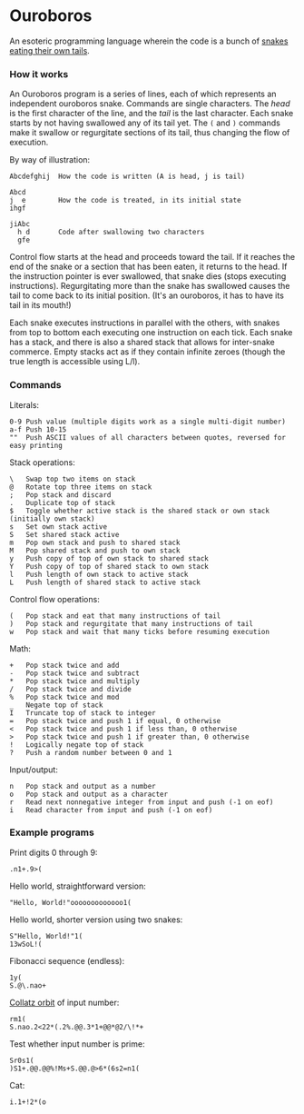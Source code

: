 # Ouroboros

An esoteric programming language wherein the code is a bunch of [snakes eating their own tails](http://en.wikipedia.org/wiki/Ouroboros).

### How it works

An Ouroboros program is a series of lines, each of which represents an independent ouroboros snake. Commands are single characters. The *head* is the first character of the line, and the *tail* is the last character. Each snake starts by not having swallowed any of its tail yet. The `(` and `)` commands make it swallow or regurgitate sections of its tail, thus changing the flow of execution.

By way of illustration:

    Abcdefghij  How the code is written (A is head, j is tail)

    Abcd
    j  e        How the code is treated, in its initial state
    ihgf

    jiAbc
      h d       Code after swallowing two characters
      gfe

Control flow starts at the head and proceeds toward the tail. If it reaches the end of the snake or a section that has been eaten, it returns to the head. If the instruction pointer is ever swallowed, that snake dies (stops executing instructions). Regurgitating more than the snake has swallowed causes the tail to come back to its initial position. (It's an ouroboros, it has to have its tail in its mouth!)

Each snake executes instructions in parallel with the others, with snakes from top to bottom each executing one instruction on each tick. Each snake has a stack, and there is also a shared stack that allows for inter-snake commerce. Empty stacks act as if they contain infinite zeroes (though the true length is accessible using L/l).

### Commands

Literals:

    0-9 Push value (multiple digits work as a single multi-digit number)
    a-f Push 10-15
    ""  Push ASCII values of all characters between quotes, reversed for easy printing

Stack operations:

    \   Swap top two items on stack
    @   Rotate top three items on stack
    ;   Pop stack and discard
    .   Duplicate top of stack
    $   Toggle whether active stack is the shared stack or own stack (initially own stack)
    s   Set own stack active
    S   Set shared stack active
    m   Pop own stack and push to shared stack
    M   Pop shared stack and push to own stack
    y   Push copy of top of own stack to shared stack
    Y   Push copy of top of shared stack to own stack
    l   Push length of own stack to active stack
    L   Push length of shared stack to active stack

Control flow operations:

    (   Pop stack and eat that many instructions of tail
    )   Pop stack and regurgitate that many instructions of tail
    w   Pop stack and wait that many ticks before resuming execution

Math:

    +   Pop stack twice and add
    -   Pop stack twice and subtract
    *   Pop stack twice and multiply
    /   Pop stack twice and divide
    %   Pop stack twice and mod
    _   Negate top of stack
    I   Truncate top of stack to integer
    =   Pop stack twice and push 1 if equal, 0 otherwise
    <   Pop stack twice and push 1 if less than, 0 otherwise
    >   Pop stack twice and push 1 if greater than, 0 otherwise
    !   Logically negate top of stack
    ?   Push a random number between 0 and 1

Input/output:

    n   Pop stack and output as a number
    o   Pop stack and output as a character
    r   Read next nonnegative integer from input and push (-1 on eof)
    i   Read character from input and push (-1 on eof)

### Example programs

Print digits 0 through 9:

    .n1+.9>(

Hello world, straightforward version:

    "Hello, World!"ooooooooooooo1(

Hello world, shorter version using two snakes:

    S"Hello, World!"1(
    13wSoL!(

Fibonacci sequence (endless):

    1y(
    S.@\.nao+

[Collatz orbit](http://en.wikipedia.org/wiki/Collatz_conjecture) of input number:

    rm1(
    S.nao.2<22*(.2%.@@.3*1+@@*@2/\!*+

Test whether input number is prime:

    Sr0s1(
    )S1+.@@.@@%!Ms+S.@@.@>6*(6s2=n1(

Cat:

    i.1+!2*(o
